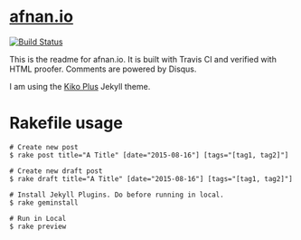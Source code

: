 # [afnan.io](http://afnan.io)

[![Build Status](https://travis-ci.org/afnanenayet/personal_blog.svg?branch=master)](https://travis-ci.org/afnanenayet/personal_blog)

This is the readme for afnan.io. It is built with Travis CI and verified with
HTML proofer. Comments are powered by Disqus.

I am using the [Kiko Plus](https://github.com/AWEEKJ/Kiko-plus)
Jekyll theme.

# Rakefile usage

```shell
# Create new post
$ rake post title="A Title" [date="2015-08-16"] [tags="[tag1, tag2]"]

# Create new draft post
$ rake draft title="A Title" [date="2015-08-16"] [tags="[tag1, tag2]"]

# Install Jekyll Plugins. Do before running in local.
$ rake geminstall

# Run in Local
$ rake preview
```
